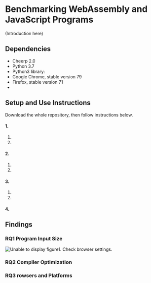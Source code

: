 Benchmarking WebAssembly and JavaScript Programs
==
(Introduction here)

Dependencies
--
- Cheerp 2.0
- Python 3.7  
- Python3 library: 
- Google Chrome, stable version 79   
- Firefox, stable version 71
- 

Setup and Use Instructions
--
Download the whole repository, then follow instructions below. 

#### 1. 
1) 
2) 
#### 2. 
1) 
2) 
#### 3. 
1) 
2) 
#### 4. 

Findings
--
### RQ1  Program Input Size
![Unable to display figure1. Check browser settings.](figs/figure.png)


### RQ2  Compiler Optimization


### RQ3  rowsers and Platforms

